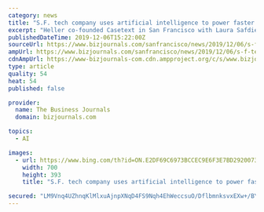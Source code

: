 ```yaml
---
category: news
title: "S.F. tech company uses artificial intelligence to power faster legal research"
excerpt: "Heller co-founded Casetext in San Francisco with Laura Safdie, who is chief operating officer, and Pablo Arredondo, who is chief product officer. Casetext’s software uses artificial intelligence as a legal research tool, helping users find relevant cases, briefs, statutes, regulations and more. Users can narrow down searches by elements such ..."
publishedDateTime: 2019-12-06T15:22:00Z
sourceUrl: https://www.bizjournals.com/sanfrancisco/news/2019/12/06/s-f-tech-company-uses-artificial-intelligence-to.html
ampUrl: https://www.bizjournals.com/sanfrancisco/news/2019/12/06/s-f-tech-company-uses-artificial-intelligence-to.amp.html
cdnAmpUrl: https://www-bizjournals-com.cdn.ampproject.org/c/s/www.bizjournals.com/sanfrancisco/news/2019/12/06/s-f-tech-company-uses-artificial-intelligence-to.amp.html
type: article
quality: 54
heat: 54
published: false

provider:
  name: The Business Journals
  domain: bizjournals.com

topics:
  - AI

images:
  - url: https://www.bing.com/th?id=ON.E2DF69C6973BCCEC9E6F3E7BD2920073
    width: 700
    height: 393
    title: "S.F. tech company uses artificial intelligence to power faster legal research"

secured: "LM9Vnq4UZhnqKlMlxuAjnpXNqD4FS9Nqh4EhWeccsuO/DflbmnksvxEXw+/BYcE0u6p5umcUnC0z/9x8SQNNHXbu9VPZ6SlUIV/W68VQgCFXy8ck9YI8zaOxSmVfnlTQ00vQqs2rCSjcLPTac1s88hnzBy4SzyNdfScV9l10CJX66bjIzbgzzjgNccy1qcQw9G9hhKeE0miUToF26EKOghYi5d16abWD3NAS4nd0nIRbfqh8CkesbWs524U8qe9f6AdzI93/B6HIhwe4kyyjdQ==;A2luANDM8h2IHhxmi10mAQ=="
---
```


